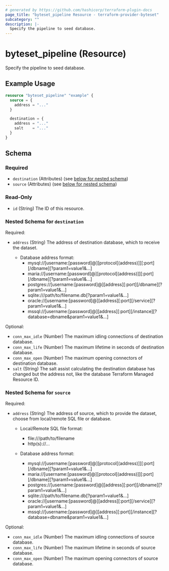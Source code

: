```yaml
---
# generated by https://github.com/hashicorp/terraform-plugin-docs
page_title: "byteset_pipeline Resource - terraform-provider-byteset"
subcategory: ""
description: |-
  Specify the pipeline to seed database.
---
```


# byteset_pipeline (Resource)

Specify the pipeline to seed database.

## Example Usage

```terraform
resource "byteset_pipeline" "example" {
  source = {
    address = "..."
  }

  destination = {
    address = "..."
    salt    = "..."
  }
}
```

<!-- schema generated by tfplugindocs -->
## Schema

### Required

- `destination` (Attributes) (see [below for nested schema](#nestedatt--destination))
- `source` (Attributes) (see [below for nested schema](#nestedatt--source))

### Read-Only

- `id` (String) The ID of this resource.

<a id="nestedatt--destination"></a>
### Nested Schema for `destination`

Required:

- `address` (String) The address of destination database, which to receive the dataset.

  - Database address format:
	  - mysql://[username:[password]@][protocol[(address)]][:port][/dbname][?param1=value1&...]
	  - maria://[username:[password]@][protocol[(address)]][:port][/dbname][?param1=value1&...]
	  - postgres://[username:[password]@][address][:port][/dbname][?param1=value1&...]
	  - sqlite:///path/to/filename.db[?param1=value1&...]
	  - oracle://[username:[password]@][address][:port][/service][?param1=value1&...]
	  - mssql://[username:[password]@][address][:port][/instance][?database=dbname&param1=value1&...]

Optional:

- `conn_max_idle` (Number) The maximum idling connections of destination database.
- `conn_max_life` (Number) The maximum lifetime in seconds of destination database.
- `conn_max_open` (Number) The maximum opening connectors of destination database.
- `salt` (String) The salt assist calculating the destination database has changed 
but the address not, like the database Terraform Managed Resource ID.


<a id="nestedatt--source"></a>
### Nested Schema for `source`

Required:

- `address` (String) The address of source, which to provide the dataset, 
choose from local/remote SQL file or database.

  - Local/Remote SQL file format:
	  - file:///path/to/filename
	  - http(s)://...

  - Database address format:
	  - mysql://[username:[password]@][protocol[(address)]][:port][/dbname][?param1=value1&...]
	  - maria://[username:[password]@][protocol[(address)]][:port][/dbname][?param1=value1&...]
	  - postgres://[username:[password]@][address][:port][/dbname][?param1=value1&...]
	  - sqlite:///path/to/filename.db[?param1=value1&...]
	  - oracle://[username:[password]@][address][:port][/service][?param1=value1&...]
	  - mssql://[username:[password]@][address][:port][/instance][?database=dbname&param1=value1&...]

Optional:

- `conn_max_idle` (Number) The maximum idling connections of source database.
- `conn_max_life` (Number) The maximum lifetime in seconds of source database.
- `conn_max_open` (Number) The maximum opening connectors of source database.


